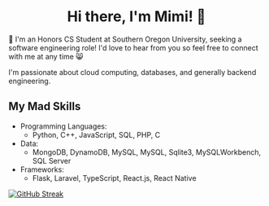 
<h1 align="center">
Hi there, I'm Mimi! 👋
</h1>

💟 I'm an Honors CS Student at Southern Oregon University, seeking a software engineering role! I'd love to hear from you so feel free to connect with me at any time 😸

I'm passionate about cloud computing, databases, and generally backend engineering.


## My Mad Skills
- Programming Languages:
  - Python, C++, JavaScript, SQL, PHP, C
- Data:
  - MongoDB, DynamoDB, MySQL, MySQL, Sqlite3, MySQLWorkbench, SQL Server
- Frameworks:
  - Flask, Laravel, TypeScript, React.js, React Native
 

[![GitHub Streak](https://streak-stats.demolab.com/?user=cutecatfann&theme=highcontrast&card_width=700&starting_year=2022)](https://git.io/streak-stats)
